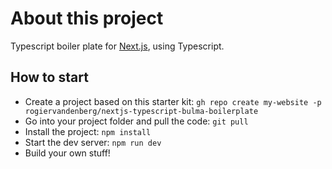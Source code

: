 # About this project

Typescript boiler plate for [Next.js](https://nextjs.org/learn), using Typescript.

## How to start

* Create a project based on this starter kit: `gh repo create my-website -p rogiervandenberg/nextjs-typescript-bulma-boilerplate`
* Go into your project folder and pull the code: `git pull`
* Install the project: `npm install`
* Start the dev server: `npm run dev`
* Build your own stuff!
